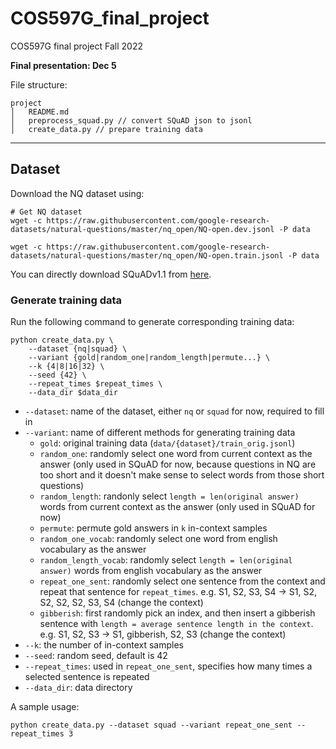 # COS597G_final_project
COS597G final project Fall 2022

**Final presentation: Dec 5**

File structure:

```
project
│   README.md
│   preprocess_squad.py // convert SQuAD json to jsonl    
│   create_data.py // prepare training data
```

---
## Dataset

Download the NQ dataset using: 

```
# Get NQ dataset
wget -c https://raw.githubusercontent.com/google-research-datasets/natural-questions/master/nq_open/NQ-open.dev.jsonl -P data

wget -c https://raw.githubusercontent.com/google-research-datasets/natural-questions/master/nq_open/NQ-open.train.jsonl -P data
```

You can directly download SQuADv1.1 from [here](https://rajpurkar.github.io/SQuAD-explorer/). 

### Generate training data


Run the following command to generate corresponding training data: 
```
python create_data.py \
    --dataset {nq|squad} \
    --variant {gold|random_one|random_length|permute...} \ 
    --k {4|8|16|32} \
    --seed {42} \
    --repeat_times $repeat_times \
    --data_dir $data_dir
```

- `--dataset`: name of the dataset, either `nq` or `squad` for now, required to fill in
- `--variant`: name of different methods for generating training data
    - `gold`: original training data (`data/{dataset}/train_orig.jsonl`)
    - `random_one`: randomly select one word from current context as the answer (only used in SQuAD for now, because questions in NQ are too short and it doesn't make sense to select words from those short questions)
    - `random_length`: randonly select `length = len(original answer)` words from current context as the answer (only used in SQuAD for now)
    - `permute`: permute gold answers in `k` in-context samples
    - `random_one_vocab`: randomly select one word from english vocabulary as the answer
    - `random_length_vocab`: randomly select `length = len(original answer)` words from english vocabulary as the answer
    - `repeat_one_sent`: randomly select one sentence from the context and repeat that sentence for `repeat_times`. e.g. S1, S2, S3, S4 -> S1, S2, S2, S2, S2, S3, S4 (change the context)
    - `gibberish`: first randomly pick an index, and then insert a gibberish sentence with `length = average sentence length in the context`. e.g. S1, S2, S3 -> S1, gibberish, S2, S3 (change the context)
- `--k`: the number of in-context samples
- `--seed`: random seed, default is 42
- `--repeat_times`: used in `repeat_one_sent`, specifies how many times a selected sentence is repeated
- `--data_dir`: data directory

A sample usage: 

```
python create_data.py --dataset squad --variant repeat_one_sent --repeat_times 3
```
